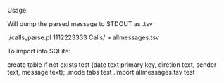 Usage:

Will dump the parsed message to STDOUT as .tsv

./calls_parse.pl 1112223333 Calls/ > allmessages.tsv

To import into SQLite:


create table if not exists test (date text primary key, diretion text, sender text, message text);
.mode tabs test
.import allmessages.tsv test
